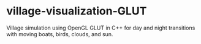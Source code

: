 # village-visualization-GLUT
Village simulation using OpenGL GLUT in C++ for day and night transitions with moving boats, birds, clouds, and sun.
